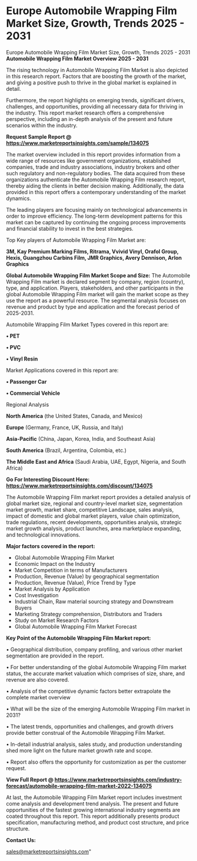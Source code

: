 # Europe Automobile Wrapping Film Market Size, Growth, Trends 2025 - 2031
Europe Automobile Wrapping Film Market Size, Growth, Trends 2025 - 2031
<Strong> Automobile Wrapping Film Market Overview 2025 - 2031</strong>

The rising technology in Automobile Wrapping Film Market is also depicted in this research report. Factors that are boosting the growth of the market, and giving a positive push to thrive in the global market is explained in detail.

Furthermore, the report highlights on emerging trends, significant drivers, challenges, and opportunities, providing all necessary data for thriving in the industry. This report market research offers a comprehensive perspective, including an in-depth analysis of the present and future scenarios within the industry.

<strong>Request Sample Report @ <a href=https://www.marketreportsinsights.com/sample/134075>https://www.marketreportsinsights.com/sample/134075</a></strong>

The market overview included in this report provides information from a wide range of resources like government organizations, established companies, trade and industry associations, industry brokers and other such regulatory and non-regulatory bodies. The data acquired from these organizations authenticate the Automobile Wrapping Film research report, thereby aiding the clients in better decision making. Additionally, the data provided in this report offers a contemporary understanding of the market dynamics.

The leading players are focusing mainly on technological advancements in order to improve efficiency. The long-term development patterns for this market can be captured by continuing the ongoing process improvements and financial stability to invest in the best strategies.

Top Key players of Automobile Wrapping Film Market are:

<strong>3M, Kay Premium Marking Films, Ritrama, Vvivid Vinyl, Orafol Group, Hexis, Guangzhou Carbins Film, JMR Graphics, Avery Dennison, Arlon Graphics</strong>

<strong><b>Global Automobile Wrapping Film Market Scope and Size:</b></strong>
The Automobile Wrapping Film market is declared segment by company, region (country), type, and application. Players, stakeholders, and other participants in the global Automobile Wrapping Film market will gain the market scope as they use the report as a powerful resource. The segmental analysis focuses on revenue and product by type and application and the forecast period of 2025-2031.

Automobile Wrapping Film Market Types covered in this report are:

<strong>• PET

• PVC

• Vinyl Resin</strong>

Market Applications covered in this report are:

<strong>• Passenger Car

• Commercial Vehicle</strong> 

Regional Analysis

<strong>North America</strong> (the United States, Canada, and Mexico)

<strong>Europe</strong> (Germany, France, UK, Russia, and Italy)

<strong>Asia-Pacific</strong> (China, Japan, Korea, India, and Southeast Asia)

<strong>South America</strong> (Brazil, Argentina, Colombia, etc.)

<strong>The Middle East and Africa</strong> (Saudi Arabia, UAE, Egypt, Nigeria, and South Africa)

<strong>Go For Interesting Discount Here: <a href=https://www.marketreportsinsights.com/discount/134075>https://www.marketreportsinsights.com/discount/134075</a></strong>

The Automobile Wrapping Film market report provides a detailed analysis of global market size, regional and country-level market size, segmentation market growth, market share, competitive Landscape, sales analysis, impact of domestic and global market players, value chain optimization, trade regulations, recent developments, opportunities analysis, strategic market growth analysis, product launches, area marketplace expanding, and technological innovations.

<strong><b>Major factors covered in the report:</b></strong>
<ul>
  <li>Global Automobile Wrapping Film Market </li>
  <li>Economic Impact on the Industry</li>
  <li>Market Competition in terms of Manufacturers</li>
  <li>Production, Revenue (Value) by geographical segmentation</li>
  <li>Production, Revenue (Value), Price Trend by Type</li>
  <li>Market Analysis by Application</li>
  <li>Cost Investigation</li>
  <li>Industrial Chain, Raw material sourcing strategy and Downstream Buyers</li>
  <li>Marketing Strategy comprehension, Distributors and Traders</li>
  <li>Study on Market Research Factors</li>
  <li>Global Automobile Wrapping Film Market Forecast</li>
</ul>

<strong><b>Key Point of the Automobile Wrapping Film Market report:</b></strong>

• Geographical distribution, company profiling, and various other market segmentation are provided in the report.

• For better understanding of the global Automobile Wrapping Film market status, the accurate market valuation which comprises of size, share, and revenue are also covered.

• Analysis of the competitive dynamic factors better extrapolate the complete market overview

• What will be the size of the emerging Automobile Wrapping Film market in 2031?

• The latest trends, opportunities and challenges, and growth drivers provide better construal of the Automobile Wrapping Film Market.

• In-detail industrial analysis, sales study, and production understanding shed more light on the future market growth rate and scope.

• Report also offers the opportunity for customization as per the customer request.

<strong><b>View Full Report @ <a href=https://www.marketreportsinsights.com/industry-forecast/automobile-wrapping-film-market-2022-134075>https://www.marketreportsinsights.com/industry-forecast/automobile-wrapping-film-market-2022-134075</a></b></strong>


At last, the Automobile Wrapping Film Market report includes investment come analysis and development trend analysis. The present and future opportunities of the fastest growing international industry segments are coated throughout this report. This report additionally presents product specification, manufacturing method, and product cost structure, and price structure.

<strong>Contact Us:</strong>

sales@marketreportsinsights.com"

